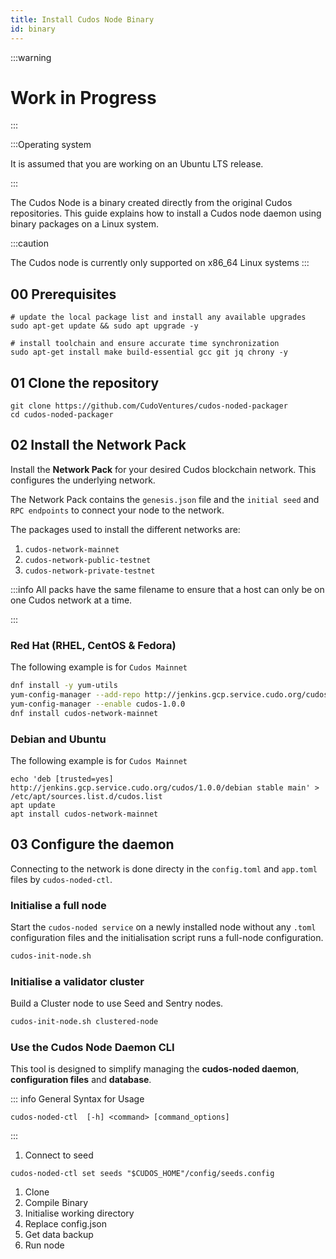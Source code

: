 ```yaml
---
title: Install Cudos Node Binary
id: binary
---
```


:::warning

# Work in Progress

:::

:::Operating system

It is assumed that you are working on an Ubuntu LTS release. 

:::

The Cudos Node is a binary created directly from the original Cudos repositories. This guide explains how to install a Cudos node daemon using binary packages on a Linux system. 

:::caution

The Cudos node is currently only supported on x86_64 Linux systems
:::

## 00 Prerequisites

```shell
# update the local package list and install any available upgrades
sudo apt-get update && sudo apt upgrade -y

# install toolchain and ensure accurate time synchronization
sudo apt-get install make build-essential gcc git jq chrony -y
```

## 01 Clone the repository

```
git clone https://github.com/CudoVentures/cudos-noded-packager
cd cudos-noded-packager
```

## 02 Install the Network Pack 

Install the **Network Pack** for your desired Cudos blockchain network. This configures the underlying network. 

The Network Pack contains the `genesis.json` file and the `initial seed` and `RPC endpoints` to connect your node to the network. 

The packages used to install the different networks are:

1. `cudos-network-mainnet`
2. `cudos-network-public-testnet`
3. `cudos-network-private-testnet`

:::info
All packs have the same filename to ensure that a host can only be on one Cudos network at a time.

:::

### Red Hat (RHEL, CentOS & Fedora)

The following example is for `Cudos Mainnet`

```bash
dnf install -y yum-utils
yum-config-manager --add-repo http://jenkins.gcp.service.cudo.org/cudos/cudos.repo
yum-config-manager --enable cudos-1.0.0
dnf install cudos-network-mainnet
```

### Debian and Ubuntu

The following example is for `Cudos Mainnet`

```
echo 'deb [trusted=yes] http://jenkins.gcp.service.cudo.org/cudos/1.0.0/debian stable main' > /etc/apt/sources.list.d/cudos.list
apt update
apt install cudos-network-mainnet
```

## 03 Configure the daemon

Connecting to the network is done directy in the `config.toml` and `app.toml` files by `cudos-noded-ctl`. 

### Initialise a full node

Start the `cudos-noded service` on a newly installed node without any `.toml` configuration files and the initialisation script runs a full-node configuration.

```bash
cudos-init-node.sh
```

### Initialise a validator cluster

Build a Cluster node to use Seed and Sentry nodes. 

```bash
cudos-init-node.sh clustered-node
```



### Use the Cudos Node Daemon CLI 

This tool is designed to simplify managing the **cudos-noded daemon**, **configuration files** and **database**. 

::: info General Syntax for Usage

```
cudos-noded-ctl  [-h] <command> [command_options]
```
:::

1. Connect to seed

```
cudos-noded-ctl set seeds "$CUDOS_HOME"/config/seeds.config
```



1. Clone
2. Compile Binary
3. Initialise working directory
4. Replace config.json
5. Get data backup
6. Run node